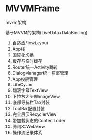 # MVVMFrame
mvvm架构

基于MVVM的架构(LiveData+DataBinding)


1. 自适应FlowLayout
2. App栈
3. 国际化切换
4. 缓存与临时缓存
5. Router统一Activity跳转
6. DialogManager统一弹窗管理
7. App权限管理
8. LifeCycler
9. 翻滚字幕TextView
10. 下拉放大头部ImageView
11. 底部导航栏Tab封装
12. ToolBar配置封装
13. 完全展示RecyclerView
14. 带加载状态的ContentLoder
15. 腾讯X5WebView
16. 操作流记录体系
